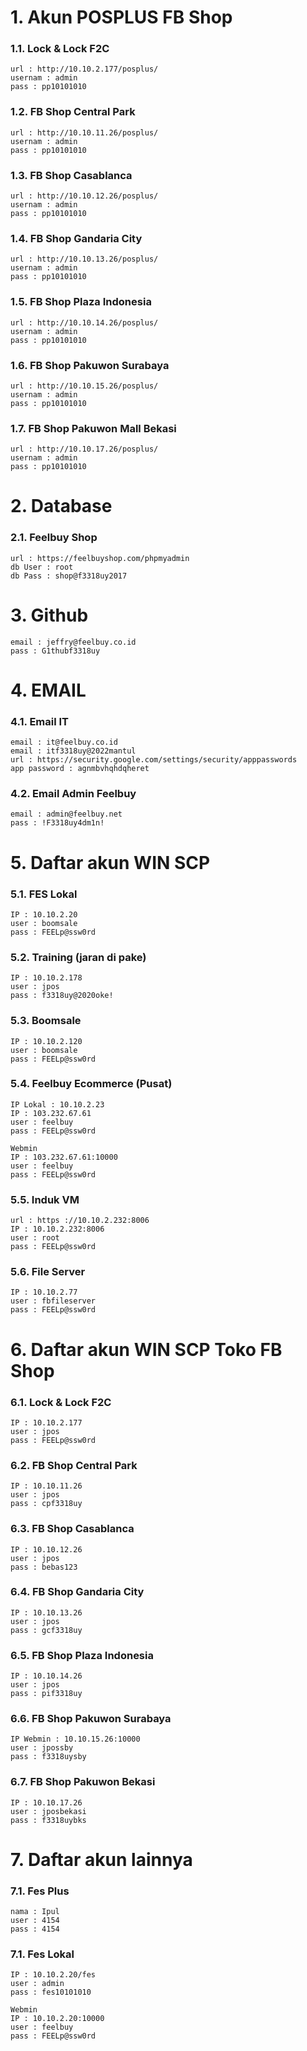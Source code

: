 # 1. Akun POSPLUS FB Shop

### 1.1. Lock & Lock F2C

```
url : http://10.10.2.177/posplus/
usernam : admin
pass : pp10101010
```

### 1.2. FB Shop Central Park

```
url : http://10.10.11.26/posplus/
usernam : admin
pass : pp10101010
```

### 1.3. FB Shop Casablanca

```
url : http://10.10.12.26/posplus/
usernam : admin
pass : pp10101010
```

### 1.4. FB Shop Gandaria City

```
url : http://10.10.13.26/posplus/
usernam : admin
pass : pp10101010
```

### 1.5. FB Shop Plaza Indonesia

```
url : http://10.10.14.26/posplus/
usernam : admin
pass : pp10101010
```

### 1.6. FB Shop Pakuwon Surabaya

```
url : http://10.10.15.26/posplus/
usernam : admin
pass : pp10101010
```

### 1.7. FB Shop Pakuwon Mall Bekasi

```
url : http://10.10.17.26/posplus/
usernam : admin
pass : pp10101010
```

# 2. Database

### 2.1. Feelbuy Shop

```
url : https://feelbuyshop.com/phpmyadmin
db User : root
db Pass : shop@f3318uy2017
```

# 3. Github

```
email : jeffry@feelbuy.co.id
pass : G1thubf3318uy
```

# 4. EMAIL

### 4.1. Email IT

```
email : it@feelbuy.co.id
email : itf3318uy@2022mantul
url : https://security.google.com/settings/security/apppasswords
app password : agnmbvhqhdqheret
```

### 4.2. Email Admin Feelbuy

```
email : admin@feelbuy.net
pass : !F3318uy4dm1n!
```

# 5. Daftar akun WIN SCP

### 5.1. FES Lokal

```
IP : 10.10.2.20
user : boomsale
pass : FEELp@ssw0rd
```

### 5.2. Training (jaran di pake)

```
IP : 10.10.2.178
user : jpos
pass : f3318uy@2020oke!
```

### 5.3. Boomsale

```
IP : 10.10.2.120
user : boomsale
pass : FEELp@ssw0rd
```

### 5.4. Feelbuy Ecommerce (Pusat)

```
IP Lokal : 10.10.2.23
IP : 103.232.67.61
user : feelbuy
pass : FEELp@ssw0rd

Webmin
IP : 103.232.67.61:10000
user : feelbuy
pass : FEELp@ssw0rd
```

### 5.5. Induk VM

```
url : https ://10.10.2.232:8006
IP : 10.10.2.232:8006
user : root
pass : FEELp@ssw0rd
```

### 5.6. File Server

```
IP : 10.10.2.77
user : fbfileserver
pass : FEELp@ssw0rd
```

# 6. Daftar akun WIN SCP Toko FB Shop

### 6.1. Lock & Lock F2C

```
IP : 10.10.2.177
user : jpos
pass : FEELp@ssw0rd
```

### 6.2. FB Shop Central Park

```
IP : 10.10.11.26
user : jpos
pass : cpf3318uy
```

### 6.3. FB Shop Casablanca

```
IP : 10.10.12.26
user : jpos
pass : bebas123
```

### 6.4. FB Shop Gandaria City

```
IP : 10.10.13.26
user : jpos
pass : gcf3318uy
```

### 6.5. FB Shop Plaza Indonesia

```
IP : 10.10.14.26
user : jpos
pass : pif3318uy
```

### 6.6. FB Shop Pakuwon Surabaya

```
IP Webmin : 10.10.15.26:10000
user : jpossby
pass : f3318uysby
```

### 6.7. FB Shop Pakuwon Bekasi

```
IP : 10.10.17.26
user : jposbekasi
pass : f3318uybks
```

# 7. Daftar akun lainnya

### 7.1. Fes Plus

```
nama : Ipul
user : 4154
pass : 4154
```

### 7.1. Fes Lokal

```
IP : 10.10.2.20/fes
user : admin
pass : fes10101010

Webmin
IP : 10.10.2.20:10000
user : feelbuy
pass : FEELp@ssw0rd
```
